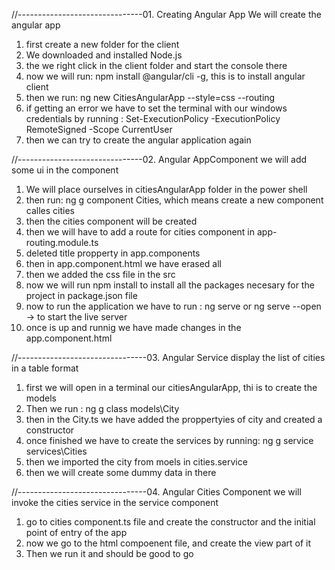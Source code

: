 //-------------------------------01. Creating Angular App
We will create the angular app
1. first create a new folder for the client
2. We downloaded and installed Node.js
3. the we right click in the client folder and start the console there
4. now we will run: npm install @angular/cli -g, this is to install angular client
5. then we run:  ng new CitiesAngularApp --style=css --routing
8. if getting an error we have to set the terminal with our windows credentials by running : Set-ExecutionPolicy -ExecutionPolicy RemoteSigned -Scope CurrentUser
9. then we can try to create the angular application again

//-------------------------------02. Angular AppComponent
we will add some ui in the component
1. We will place ourselves in citiesAngularApp folder in the power shell 
2. then run: ng g component Cities, which means create a new component calles cities
3. then the cities component will be created
4. then we will have to add a route for cities component in app-routing.module.ts
5. deleted title propperty in app.components
6. then in app.component.html we have erased all
7. then we added the css file in the src
8. now we will run npm install to install all the packages necesary for the project in package.json file
9. now to run the application we have to run : ng serve or ng serve --open -> to start the live server
10. once is up and runnig we have made changes in the app.component.html

//--------------------------------03. Angular Service
display the list of cities in a table format
1. first we will open in a terminal our citiesAngularApp, thi is to create the models
2. Then we run : ng g class models\City
3. then in the City.ts we have added the proppertyies of city and created a constructor
4. once finished we have to create the services by running:  ng g service services\Cities
5. then we imported the city from moels in cities.service
6. then we will create some dummy data in there

//--------------------------------04. Angular Cities Component
we will invoke the cities service in the service component
1. go to cities component.ts file and create the constructor and the initial point of entry of the app
2. now we go to the html compoenent file, and create the view part of it
3. Then we run it and should be good to go